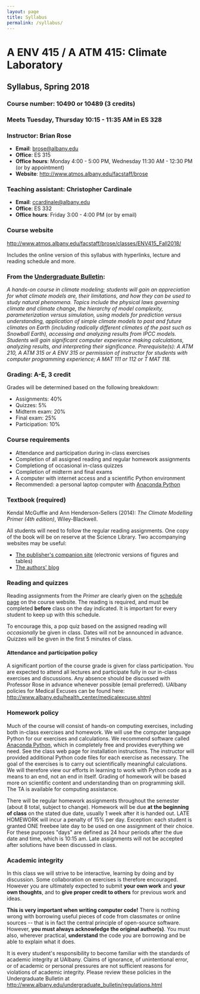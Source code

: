 ```yaml
---
layout: page
title: Syllabus
permalink: /syllabus/
---
```

# A ENV 415 / A ATM 415: Climate Laboratory

## Syllabus, Spring 2018

### Course number: 10490 or 10489  (3 credits)

### Meets Tuesday, Thursday 10:15 - 11:35 AM in ES 328

### Instructor: Brian Rose

- **Email**: <brose@albany.edu>
- **Office**: ES 315
- **Office hours**: Monday 4:00 - 5:00 PM, Wednesday 11:30 AM - 12:30 PM (or by appointment)
- **Website**: <http://www.atmos.albany.edu/facstaff/brose>

### Teaching assistant: Christopher Cardinale

- **Email**: <ccardinale@albany.edu>
- **Office**: ES 332
- **Office hours**: Friday 3:00 - 4:00 PM (or by email)

### Course website

<http://www.atmos.albany.edu/facstaff/brose/classes/ENV415_Fall2018/>

Includes the online version of this syllabus with hyperlinks, lecture and reading schedule and more.


### From the [Undergraduate Bulletin](http://www.albany.edu/undergraduate_bulletin/a_env.html):

*A hands-on course in climate modeling; students will gain an appreciation for what climate models are, their limitations, and how they can be used to study natural phenomena. Topics include the physical laws governing climate and climate change, the hierarchy of model complexity, parameterization versus simulation, using models for prediction versus understanding, application of simple climate models to past and future climates on Earth (including radically different climates of the past such as Snowball Earth), accessing and analyzing results from IPCC models. Students will gain significant computer experience making calculations, analyzing results, and interpreting their significance. Prerequisite(s): A ATM 210, A ATM 315 or A ENV 315 or permission of instructor for students with computer programming experience; A MAT 111 or 112 or T MAT 118.*


### Grading: A-E, 3 credit

Grades will be determined based on the following breakdown:

- Assignments: 40%
- Quizzes: 5%
- Midterm exam: 20%
- Final exam: 25%
- Participation: 10%


### Course requirements

- Attendance and participation during in-class exercises
- Completion of all assigned reading and regular homework assignments
- Completiong of occasional in-class quizzes
- Completion of midterm and final exams- A computer with internet access and a scientific Python environment- Recommended: a personal laptop computer with [Anaconda Python](https://www.continuum.io/downloads)

### Textbook (required)

Kendal McGuffie and Ann Henderson-Sellers (2014): *The Climate Modelling Primer (4th edition)*, Wiley-Blackwell.

All students will need to follow the regular reading assignments. One copy of the book will be on reserve at the Science Library. Two accompanying websites may be useful:

- [The publisher's companion site](http://www.wiley.com/go/mcguffie/climatemodellingprimer) (electronic versions of figures and tables)
- [The authors' blog](http://www.climatemodellingprimer.net)


### Reading and quizzes

Reading assignments from the *Primer* are clearly given on the [schedule page](http://www.atmos.albany.edu/facstaff/brose/classes/ENV415_Fall2016/schedule.html) on the course website. The reading is required, and must be completed **before** class on the day indicated. It is important for every student to keep up with this schedule.

To encourage this, a pop quiz based on the assigned reading will *occasionally* be given in class. Dates will not be announced in advance. Quizzes will be given in the first 5 minutes of class.  

#### Attendance and participation policy

A significant portion of the course grade is given for class participation.
You are expected to attend all lectures and participate fully in our in-class exercises and discussions.
Any absence should be discussed with Professor Rose in advance whenever possible (email preferred).
UAlbany policies for Medical Excuses can be found here:
<http://www.albany.edu/health_center/medicalexcuse.shtml>


### Homework policy

Much of the course will consist of hands-on computing exercises, including both in-class exercises and homework. We will use the computer language Python for our exercises and calculations. We recommend software called [Anaconda Python](https://www.continuum.io/downloads), which in completely free and provides everything we need. See the class web page for installation instructions. The instructor will provided additional Python code files for each exercise as necessary. The goal of the exercises is to carry out scientifically meaningful calculations. We will therefore view our efforts in learning to work with Python code as a means to an end, not an end in itself. Grading of homework will be based more on scientific content and understanding than on programming skill. The TA is available for computing assistance.

There will be regular homework assignments throughout the semester (about 8 total, subject to change). Homework will be due **at the beginning of class** on the stated due date, usually 1 week after it is handed out. LATE HOMEWORK will incur a penalty of 15% per day. Exception: each student is granted ONE freebee late day to be used on one assignment of their choice. For these purposes "days" are defined as 24 hour periods after the due date and time, which is 10:15 am. Late assignments will not be accepted after solutions have been discussed in class.


### Academic integrity

In this class we will strive to be interactive, learning by doing and by discussion. Some collaboration on exercises is therefore encouraged. However you are ultimately expected to submit **your own work** and **your own thoughts**, and to **give proper credit to others** for previous work and ideas.

**This is very important when writing computer code!** There is nothing wrong with borrowing useful pieces of code from classmates or online sources -- that is in fact the central principle of open-source software. However, **you must always acknowledge the original author(s)**. You must also, wherever practical, **understand** the code you are borrowing and be able to explain what it does.

It is every student's responsibility to become familiar with the standards of academic integrity at UAlbany. Claims of ignorance, of unintentional error, or of academic or personal pressures are not sufficient reasons for violations of academic integrity. Please review these policies in the Undergraduate Bulletin at <http://www.albany.edu/undergraduate_bulletin/regulations.html>
